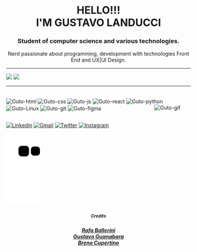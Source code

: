 <h1 align="center">HELLO!!!<br>I'M GUSTAVO LANDUCCI</h1>
<h3  align="center">Student of computer science and various technologies.</h3>
<p  align="center">Nerd passionate about programming, development with technologies
Front End and UX|UI Design.</p>
<hr>
<picture>
<source 
  srcset="https://github-readme-stats.vercel.app/api?username=GuLanducci&show_icons=true&theme=dark"
  media="(prefers-color-scheme: dark)"
/>
  <img height="160em" src="https://github-readme-stats.vercel.app/api?username=GuLanducci&show_icons=true" />
</picture>
<picture>
  <source
          srcset="https://github-readme-stats.vercel.app/api/top-langs/?username=GuLanducci&theme=dark&exclude_repo=github-readme-stats,anuraghazra.github.io&hide=javascript,html,css,python,react&langs_count=8&layout=compact&hide_progress=true"/>
  <img height="200em" src="https://github-readme-stats.vercel.app/api/top-langs/?username=GuLanducci&show_icons=true"/>
</picture>
<hr>
<div style="display: inline_block"><br>
  <img align="center" alt="Guto-html" height="30" width="40" src="https://cdn.jsdelivr.net/gh/devicons/devicon/icons/html5/html5-original.svg">
  <img align="center" alt="Guto-css" height="30" width="40" src="https://cdn.jsdelivr.net/gh/devicons/devicon/icons/css3/css3-original.svg">
  <img align="center" alt="Guto-js" height="30" width="40"src="https://cdn.jsdelivr.net/gh/devicons/devicon/icons/javascript/javascript-original.svg">
  <img align="center" alt="Guto-react" height="30" width="40"  src="https://cdn.jsdelivr.net/gh/devicons/devicon/icons/react/react-original.svg">
  <img align="center" alt="Guto-python" height="30" width="40" src="https://cdn.jsdelivr.net/gh/devicons/devicon/icons/python/python-original.svg">
  <img align="center" alt="Guto-Linux" height="30" width="40" src="https://cdn.jsdelivr.net/gh/devicons/devicon/icons/linux/linux-original.svg">
  <img align="center" alt="Guto-git" height="30" width="40" src="https://cdn.jsdelivr.net/gh/devicons/devicon/icons/git/git-original.svg">
  <img align="center" alt="Guto-figma" height="30" width="40"  src="https://cdn.jsdelivr.net/gh/devicons/devicon/icons/figma/figma-original.svg"> 
  <img align="right" alt="Guto-gif" height="85" width="100" src="https://cdn.discordapp.com/attachments/1016471805986349126/1098454825420722290/gutinho1_1_Made_with_FlexClip.gif">
</div>


##

<div>
  <a href="https://www.linkedin.com/in/gustavo-landucci-lira-2074ba245/"  target="_blank"><img  alt="Linkedin" src="https://img.shields.io/badge/LinkedIn-0077B5?style=for-the-badge&logo=linkedin&logoColor=white"></a>
    <a href="mailto:gustavolanduccilira@gmail.com"  target="_blank"><img alt="Gmail" src="https://img.shields.io/badge/Gmail-D14836?style=for-the-badge&logo=gmail&logoColor=white"></a>
    <a href="https://twitter.com/LanducceraG/"  target="_blank"><img alt="Twitter" src="https://img.shields.io/badge/Twitter-1DA1F2?style=for-the-badge&logo=twitter&logoColor=white"></a>
    <a href="https://www.instagram.com/landvcci/"  target="_blank"><img alt="Instagram" src="https://img.shields.io/badge/Instagram-E4405F?style=for-the-badge&logo=instagram&logoColor=white"></a>
</div>

![Snake Animation](https://github.com/GuLanducci/GuLanducci/blob/output/github-contribution-grid-snake.svg)







<div align="center">
  <h5 align="center"><small>Credits</small><h5>
  <a href="https://github.com/rafaballerini" target"_blank">Rafa Ballerini</a>
    <br>
  <a href="https://github.com/gustavoguanabara" target"_blank">Gustavo Guanabara</a>
    <br>
  <a href="https://github.com/brenocuper" target"_blank">Breno Cupertino</a>
 </div>
  
